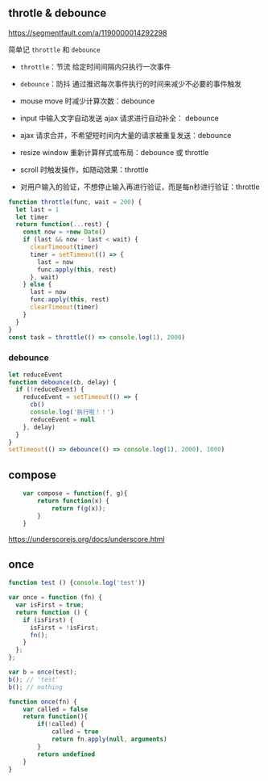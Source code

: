 ## throtle & debounce
https://segmentfault.com/a/1190000014292298

简单记 `throttle` 和 `debounce`
- `throttle`：节流 给定时间间隔内只执行一次事件
- `debounce`：防抖 通过推迟每次事件执行的时间来减少不必要的事件触发

- mouse move 时减少计算次数：debounce
- input 中输入文字自动发送 ajax 请求进行自动补全： debounce
- ajax 请求合并，不希望短时间内大量的请求被重复发送：debounce
- resize window 重新计算样式或布局：debounce 或 throttle
- scroll 时触发操作，如随动效果：throttle
- 对用户输入的验证，不想停止输入再进行验证，而是每n秒进行验证：throttle

```javascript
function throttle(func, wait = 200) {
  let last = 1
  let timer
  return function(...rest) {
    const now = +new Date()
    if (last && now - last < wait) {
      clearTimeout(timer)
      timer = setTimeout(() => {
        last = now
        func.apply(this, rest)
      }, wait)
    } else {
      last = now
      func.apply(this, rest)
      clearTimeout(timer)
    }
  }
}
const task = throttle(() => console.log(1), 2000)
```

### debounce
```javascript
let reduceEvent
function debounce(cb, delay) {
  if (!reduceEvent) {
    reduceEvent = setTimeout(() => {
      cb()
      console.log('执行啦！！')
      reduceEvent = null
    }, delay)
  }
}
setTimeout(() => debounce(() => console.log(1), 2000), 1000)     
```


## compose
```javascript
    var compose = function(f, g){
        return function(x) {
            return f(g(x));
        }
    }
```


https://underscorejs.org/docs/underscore.html




## once
```javascript
function test () {console.log('test')}

var once = function (fn) {
  var isFirst = true;
  return function () {
    if (isFirst) {
      isFirst = !isFirst;
      fn();
    }
  };
};

var b = once(test);
b(); // 'test'
b(); // nothing
```


```javascript
function once(fn) {
    var called = false
    return function(){
        if(!called) {
            called = true
            return fn.apply(null, arguments)
        }
        return undefined
    }
}
```



